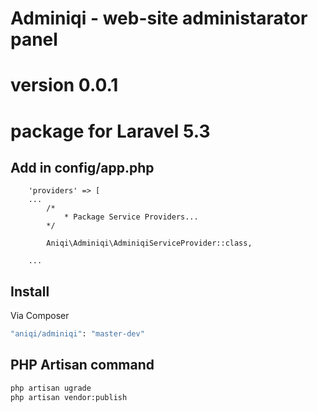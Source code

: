 # Adminiqi - web-site administarator panel
# version 0.0.1
# package for Laravel 5.3



## Add in config/app.php 
```
	'providers' => [
	...
		/*
       		* Package Service Providers...
    	*/

        Aniqi\Adminiqi\AdminiqiServiceProvider::class,

    ...
```

## Install

Via Composer

``` bash
"aniqi/adminiqi": "master-dev"
```



## PHP Artisan command

``` bash
php artisan ugrade
php artisan vendor:publish
```
